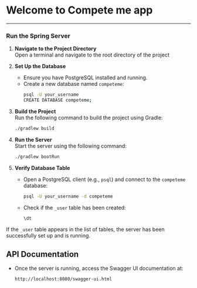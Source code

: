 # Welcome to Compete me app
---

### Run the Spring Server

1. **Navigate to the Project Directory**  
   Open a terminal and navigate to the root directory of the project

2. **Set Up the Database**
    - Ensure you have PostgreSQL installed and running.
    - Create a new database named `competeme`:
      ```bash
      psql -U your_username
      CREATE DATABASE competeme;

3. **Build the Project**  
   Run the following command to build the project using Gradle:
   ```bash
   ./gradlew build
   ```

4. **Run the Server**  
   Start the server using the following command:
   ```bash
   ./gradlew bootRun
   ```

5. **Verify Database Table**
    - Open a PostgreSQL client (e.g., `psql`) and connect to the `competeme` database:
      ```bash
      psql -U your_username -d competeme
      ```
    - Check if the `_user` table has been created:
      ```sql
      \dt
      ```

If the `_user` table appears in the list of tables, the server has been successfully set up and is running.

## API Documentation
- Once the server is running, access the Swagger UI documentation at:
  ```
  http://localhost:8080/swagger-ui.html
  ```
